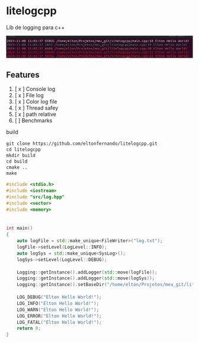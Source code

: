 # litelogcpp
Lib de logging para c++

![](doc/image.png)
## Features

1. [ x ] Console log
2. [ x ] File log
3. [ x ] Color log file
4. [ x ] Thread safey
5. [ x  ] path relative
6. [  ] Benchmarks

build 
```shel
git clone https://github.com/eltonfernando/litelogcpp.git
cd litelogcpp
mkdir build
cd build
cmake ..
make
```

```c++
#include <stdio.h>
#include <iostream>
#include "src/log.hpp"
#include <vector>
#include <memory>


int main()
{   
    auto logFile = std::make_unique<FileWriter>("log.txt");
    logFile->setLevel(LogLevel::INFO);
    auto logSys = std::make_unique<SysLog>();
    logSys->setLevel(LogLevel::DEBUG);

    Logging::getInstance().addLogger(std::move(logFile));
    Logging::getInstance().addLogger(std::move(logSys));
    Logging::getInstance().setBaseDir("/home/elton/Projetos/meu_git/litelogcpp/");
   
    LOG_DEBUG("Elton Hello World!");
    LOG_INFO("Elton Hello World!");
    LOG_WARN("Elton Hello World!");
    LOG_ERROR("Elton Hello World!");
    LOG_FATAL("Elton Hello World!");
    return 0;
}
```

